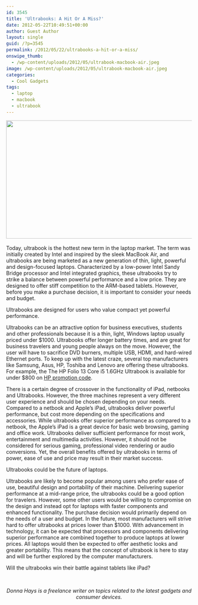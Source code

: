 ```yaml
---
id: 3545
title: 'Ultrabooks: A Hit Or A Miss?'
date: 2012-05-22T10:49:51+00:00
author: Guest Author
layout: single
guid: /?p=3545
permalink: /2012/05/22/ultrabooks-a-hit-or-a-miss/
onswipe_thumb:
  - /wp-content/uploads/2012/05/ultrabook-macbook-air.jpeg
image: /wp-content/uploads/2012/05/ultrabook-macbook-air.jpeg
categories:
  - Cool Gadgets
tags:
  - laptop
  - macbook
  - ultrabook
---
```

<div>
  <p style="text-align: center;">
    <a href="/wp-content/uploads/2012/05/ultrabook-macbook-air.jpeg"><img class="aligncenter size-full wp-image-3546" title="ultrabook-macbook-air" src="/wp-content/uploads/2012/05/ultrabook-macbook-air.jpeg" alt="" width="558" height="320" srcset="/wp-content/uploads/2012/05/ultrabook-macbook-air.jpeg 620w, /wp-content/uploads/2012/05/ultrabook-macbook-air-300x171.jpeg 300w, /wp-content/uploads/2012/05/ultrabook-macbook-air-180x103.jpeg 180w, /wp-content/uploads/2012/05/ultrabook-macbook-air-360x206.jpeg 360w" sizes="(max-width: 558px) 100vw, 558px" /></a>
  </p>
  
  <p>
    Today, ultrabook is the hottest new term in the laptop market. The term was initially created by Intel and inspired by the sleek MacBook Air, and ultrabooks are being marketed as a new generation of thin, light, powerful and design-focused laptops. Characterized by a low-power Intel Sandy Bridge processor and Intel integrated graphics, these ultrabooks try to strike a balance between powerful performance and a low price. They are designed to offer stiff competition to the ARM-based tablets. However, before you make a purchase decision, it is important to consider your needs and budget.
  </p>
</div>

Ultrabooks are designed for users who value compact yet powerful performance.

Ultrabooks can be an attractive option for business executives, students and other professionals because it is a thin, light, Windows laptop usually priced under $1000. Ultrabooks offer longer battery times, and are great for business travelers and young people always on the move. However, the user will have to sacrifice DVD burners, multiple USB, HDMI, and hard-wired Ethernet ports. To keep up with the latest craze, several top manufacturers like Samsung, Asus, HP, Toshiba and Lenovo are offering these ultrabooks. For example, the The HP Folio 13 Core i5 1.6GHz Ultrabook is available for under $800 on <a href="http://www.fatwallet.com/HP-coupons/" target="_blank">HP promotion code</a>.

There is a certain degree of crossover in the functionality of iPad, netbooks and Ultrabooks. However, the three machines represent a very different user experience and should be chosen depending on your needs. Compared to a netbook and Apple&#8217;s iPad, ultrabooks deliver powerful performance, but cost more depending on the specifications and accessories. While ultrabooks offer superior performance as compared to a netbook, the Apple&#8217;s iPad is a great device for basic web browsing, gaming and office work. Ultrabooks deliver sufficient performance for most work, entertainment and multimedia activities. However, it should not be considered for serious gaming, professional video rendering or audio conversions. Yet, the overall benefits offered by ultrabooks in terms of power, ease of use and price may result in their market success.

Ultrabooks could be the future of laptops.

Ultrabooks are likely to become popular among users who prefer ease of use, beautiful design and portability of their machine. Delivering superior performance at a mid-range price, the ultrabooks could be a good option for travelers. However, some other users would be willing to compromise on the design and instead opt for laptops with faster components and enhanced functionality. The purchase decision would primarily depend on the needs of a user and budget. In the future, most manufacturers will strive hard to offer ultrabooks at prices lower than $1000. With advancement in technology, it can be expected that processors and components delivering superior performance are combined together to produce laptops at lower prices. All laptops would then be expected to offer aesthetic looks and greater portability. This means that the concept of ultrabook is here to stay and will be further explored by the computer manufacturers.

Will the ultrabooks win their battle against tablets like iPad?

&nbsp;

<p style="text-align: center;">
  <em>Donna Hays is a freelance writer on topics related to the latest gadgets and consumer devices.</em>
</p>
